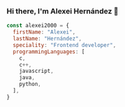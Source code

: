 ### Hi there, I'm Alexei Hernández 👋

```javascript
const alexei2000 = {
  firstName: "Alexei",
  lastName: "Hernández",
  speciality: "Frontend developer",
  programmingLanguages: [
    c,
    c++,
    javascript,
    java,
    python,
  ],
}

```


<!--
**alexei2000/alexei2000** is a ✨ _special_ ✨ repository because its `README.md` (this file) appears on your GitHub profile.

Here are some ideas to get you started:

- 🔭 I’m currently working on ...
- 🌱 I’m currently learning ...
- 👯 I’m looking to collaborate on ...
- 🤔 I’m looking for help with ...
- 💬 Ask me about ...
- 📫 How to reach me: ...
- 😄 Pronouns: ...
- ⚡ Fun fact: ...
-->

